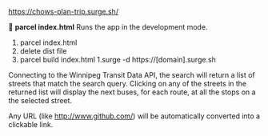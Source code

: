 https://chows-plan-trip.surge.sh/

:wave:
**parcel index.html**
Runs the app in the development mode.

1. parcel index.html
1. delete dist file
1. parcel build index.html
1.surge -d https://[domain].surge.sh

Connecting to the Winnipeg Transit Data API, the search will return a list of streets that match the search query. Clicking on any of the streets in the returned list will display the next buses, for each route, at all the stops on a the selected street.

Any URL (like http://www.github.com/) will be automatically converted into a clickable link.
